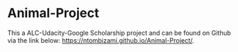 # Animal-Project
This a ALC-Udacity-Google Scholarship project and can be found on Github via the link below:
 https://ntombizami.github.io/Animal-Project/.
